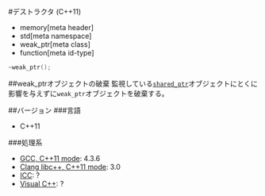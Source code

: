 #デストラクタ (C++11)
* memory[meta header]
* std[meta namespace]
* weak_ptr[meta class]
* function[meta id-type]

```cpp
~weak_ptr();
```

##weak_ptrオブジェクトの破棄
監視している[`shared_ptr`](/reference/memory/shared_ptr.md)オブジェクトにとくに影響を与えずに`weak_ptr`オブジェクトを破棄する。


##バージョン
###言語
- C++11

###処理系
- [GCC, C++11 mode](/implementation.md#gcc): 4.3.6
- [Clang libc++, C++11 mode](/implementation.md#clang): 3.0
- [ICC](/implementation.md#icc): ?
- [Visual C++](/implementation.md#visual_cpp): ?
